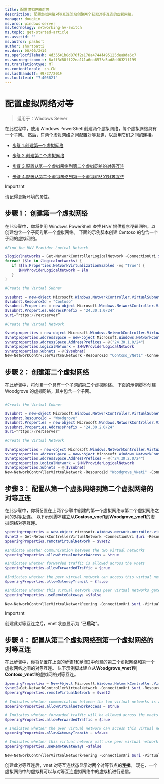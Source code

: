 ```yaml
---
title: 配置虚拟网络对等
description: 配置虚拟网络对等互连涉及创建两个获取对等互连的虚拟网络。
manager: dougkim
ms.prod: windows-server
ms.technology: networking-hv-switch
ms.topic: get-started-article
ms.assetid: ''
ms.author: pashort
author: shortpatti
ms.date: 08/08/2018
ms.openlocfilehash: 4d35501b8d876f2a178a4744d495125dea8da6c7
ms.sourcegitcommit: 6aff3d88ff22ea141a6ea6572a5ad8dd6321f199
ms.translationtype: MT
ms.contentlocale: zh-CN
ms.lasthandoff: 09/27/2019
ms.locfileid: "71405821"
---
```

# <a name="configure-virtual-network-peering"></a>配置虚拟网络对等

>适用于：Windows Server

在此过程中，使用 Windows PowerShell 创建两个虚拟网络，每个虚拟网络具有一个子网。 然后，在两个虚拟网络之间配置对等互连，以启用它们之间的连接。

- [步骤 1.创建第一个虚拟网络](#step-1-create-the-first-virtual-network)

- [步骤 2.创建第二个虚拟网络](#step-2-create-the-second-virtual-network)

- [步骤 3.配置从第一个虚拟网络到第二个虚拟网络的对等互连](#step-3-configure-peering-from-the-first-virtual-network-to-the-second-virtual-network)

- [步骤 4.配置从第二个虚拟网络到第一个虚拟网络的对等互连](#step-4-configure-peering-from-the-second-virtual-network-to-the-first-virtual-network)


>[!IMPORTANT]
>请记得更新环境的属性。

## <a name="step-1-create-the-first-virtual-network"></a>步骤 1： 创建第一个虚拟网络

在此步骤中，你将使用 Windows PowerShell 查找 HNV 提供程序逻辑网络，以创建包含一个子网的第一个虚拟网络。 下面的示例脚本创建 Contoso 的包含一个子网的虚拟网络。

``` PowerShell
#Find the HNV Provider Logical Network  

$logicalnetworks = Get-NetworkControllerLogicalNetwork -ConnectionUri $uri  
foreach ($ln in $logicalnetworks) {  
   if ($ln.Properties.NetworkVirtualizationEnabled -eq "True") {  
      $HNVProviderLogicalNetwork = $ln  
   }  
}   

#Create the Virtual Subnet  

$vsubnet = new-object Microsoft.Windows.NetworkController.VirtualSubnet  
$vsubnet.ResourceId = "Contoso"  
$vsubnet.Properties = new-object Microsoft.Windows.NetworkController.VirtualSubnetProperties  
$vsubnet.Properties.AddressPrefix = "24.30.1.0/24"
$uri=”https://restserver”  

#Create the Virtual Network  

$vnetproperties = new-object Microsoft.Windows.NetworkController.VirtualNetworkProperties  
$vnetproperties.AddressSpace = new-object Microsoft.Windows.NetworkController.AddressSpace  
$vnetproperties.AddressSpace.AddressPrefixes = @("24.30.1.0/24")  
$vnetproperties.LogicalNetwork = $HNVProviderLogicalNetwork  
$vnetproperties.Subnets = @($vsubnet)  
New-NetworkControllerVirtualNetwork -ResourceId "Contoso_VNet1" -ConnectionUri $uri -Properties $vnetproperties
```

## <a name="step-2-create-the-second-virtual-network"></a>步骤 2： 创建第二个虚拟网络

在此步骤中，将创建一个具有一个子网的第二个虚拟网络。 下面的示例脚本创建 Woodgrove 的虚拟网络，其中包含一个子网。

``` PowerShell

#Create the Virtual Subnet  

$vsubnet = new-object Microsoft.Windows.NetworkController.VirtualSubnet  
$vsubnet.ResourceId = "Woodgrove"  
$vsubnet.Properties = new-object Microsoft.Windows.NetworkController.VirtualSubnetProperties  
$vsubnet.Properties.AddressPrefix = "24.30.2.0/24"  
$uri=”https://restserver”

#Create the Virtual Network  

$vnetproperties = new-object Microsoft.Windows.NetworkController.VirtualNetworkProperties  
$vnetproperties.AddressSpace = new-object Microsoft.Windows.NetworkController.AddressSpace  
$vnetproperties.AddressSpace.AddressPrefixes = @("24.30.2.0/24")  
$vnetproperties.LogicalNetwork = $HNVProviderLogicalNetwork  
$vnetproperties.Subnets = @($vsubnet)  
New-NetworkControllerVirtualNetwork -ResourceId "Woodgrove_VNet1" -ConnectionUri $uri -Properties $vnetproperties
```

## <a name="step-3-configure-peering-from-the-first-virtual-network-to-the-second-virtual-network"></a>步骤 3： 配置从第一个虚拟网络到第二个虚拟网络的对等互连

在此步骤中，你将配置在上两个步骤中创建的第一个虚拟网络与第二个虚拟网络之间的对等互连。 以下示例脚本建立从**Contoso_vnet1**到**Woodgrove_vnet1**的虚拟网络对等互连。

```PowerShell
$peeringProperties = New-Object Microsoft.Windows.NetworkController.VirtualNetworkPeeringProperties
$vnet2 = Get-NetworkControllerVirtualNetwork -ConnectionUri $uri -ResourceId "Woodgrove_VNet1"
$peeringProperties.remoteVirtualNetwork = $vnet2

#Indicate whether communication between the two virtual networks
$peeringProperties.allowVirtualnetworkAccess = $true

#Indicates whether forwarded traffic is allowed across the vnets
$peeringProperties.allowForwardedTraffic = $true

#Indicates whether the peer virtual network can access this virtual networks gateway
$peeringProperties.allowGatewayTransit = $false

#Indicates whether this virtual network uses peer virtual networks gateway
$peeringProperties.useRemoteGateways =$false

New-NetworkControllerVirtualNetworkPeering -ConnectionUri $uri -VirtualNetworkId “Contoso_vnet1” -ResourceId “ContosotoWoodgrove” -Properties $peeringProperties

```

>[!IMPORTANT]
>创建此对等互连之后，vnet 状态显示为 "已**启动**"。

## <a name="step-4-configure-peering-from-the-second-virtual-network-to-the-first-virtual-network"></a>步骤 4： 配置从第二个虚拟网络到第一个虚拟网络的对等互连

在此步骤中，你将配置在上面的步骤1和步骤2中创建的第二个虚拟网络和第一个虚拟网络之间的对等互连。 以下示例脚本建立从**Woodgrove_vnet1**到**Contoso_vnet1**的虚拟网络对等互连。

```PowerShell
$peeringProperties = New-Object Microsoft.Windows.NetworkController.VirtualNetworkPeeringProperties 
$vnet2=Get-NetworkControllerVirtualNetwork -ConnectionUri $uri -ResourceId "Contoso_VNet1"
$peeringProperties.remoteVirtualNetwork = $vnet2 

# Indicates whether communication between the two virtual networks is allowed 
$peeringProperties.allowVirtualnetworkAccess = $true 

# Indicates whether forwarded traffic will be allowed across the vnets
$peeringProperties.allowForwardedTraffic = $true 

# Indicates whether the peer virtual network can access this virtual network's gateway
$peeringProperties.allowGatewayTransit = $false 

# Indicates whether this virtual network will use peer virtual network's gateway
$peeringProperties.useRemoteGateways =$false 

New-NetworkControllerVirtualNetworkPeering -ConnectionUri $uri -VirtualNetworkId “Woodgrove_vnet1” -ResourceId “WoodgrovetoContoso” -Properties $peeringProperties 

```

创建此对等互连后，vnet 对等互连状态显示对两个对等节点的**连接**。 现在，一个虚拟网络中的虚拟机可以与对等互连虚拟网络中的虚拟机进行通信。

---